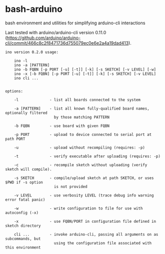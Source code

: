 # bash-arduino
bash environment and utilities for simplifying arduino-cli interactions

Last tested with arduino/arduino-cli version 0.11.0 (https://github.com/arduino/arduino-cli/commit/466c8c2f8471736d755079ec0e6e2a4a19dad413).

```
ino version 0.2.0 usage:

	ino -l
	ino -a [PATTERN]
	ino -b FQBN [-p PORT [-u] [-t]] [-k] [-s SKETCH] [-v LEVEL] [-w]
	ino -x [-b FQBN] [-p PORT [-u] [-t]] [-k] [-s SKETCH] [-v LEVEL]
	ino cli ...


options:

	-l              - list all boards connected to the system

	-a [PATTERN]    - list all known fully-qualified board names, optionally filtered
	                  by those matching PATTERN

	-b FQBN         - use board with given FQBN

	-p PORT         - upload to device connected to serial port at path PORT

	-u              - upload without recompiling (requires: -p)

	-t              - verify executable after uploading (requires: -p)

	-c              - recompile sketch without uploading (verify sketch will compile).

	-s SKETCH       - compile/upload sketch at path SKETCH, or uses $PWD if -s option
	                  is not provided

	-v LEVEL        - use verbosity LEVEL (trace debug info warning error fatal panic)

	-w              - write configuration to file for use with autoconfig (-x)

	-x              - use FQBN/PORT in configuration file defined in sketch directory

	cli ...         - invoke arduino-cli, passing all arguments on as subcommands, but
	                  using the configuration file associated with this environment
```
